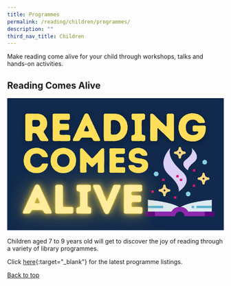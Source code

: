 ```yaml
---
title: Programmes
permalink: /reading/children/programmes/
description: ""
third_nav_title: Children
---
```

<style type="text/css">
/* Links */
.content a { color: #322987; }
.content a:focus,
.content a:hover { color: #28216c; }

/* Button Outline */
.bp-button { padding-left: 1.5rem; padding-right: 1.5rem; }
.bp-button.is-primary-outline { border: 1px solid #322987; color: #322987; background-color: transparent; text-decoration: none; }
.bp-button.is-primary-outline:focus,
.bp-button.is-primary-outline:hover { border: 1px solid #322987; color: #cff2e8; background-color: #322987; text-decoration: none; }

/* Responsive Iframe */
.responsive-iframe { position: absolute; top: 0; left: 0; bottom: 0; right: 0; width: 100%; height: 100%; }
.responsive-iframe-container { position: relative; overflow: hidden; width: 100%; }
.responsive-iframe-container.ratio-16by9 { padding-top: 56.25%; }
.responsive-iframe-container.ratio-4by3 { padding-top: 75%; }
.responsive-iframe-container.ratio-3by2 { padding-top: 66.66%; }
.responsive-iframe-container.ratio-1by1 { padding-top: 100%; }
</style>
Make reading come alive for your child through workshops, talks and hands-on activities.

## **Reading Comes Alive**
![Alt text for image on Isomer site](/images/reading/children/Reading_Children_Reading%20Comes%20Alive.png)

Children aged 7 to 9 years old will get to discover the joy of reading through a variety of library programmes. 

Click [here](https://www.eventbrite.sg/o/golibrary-national-library-board-singapore-26735252849){:target="_blank"} for the latest programme listings.


<p class="has-text-right margin--top--xl"><a href="#main-content">Back to top</a></p>
